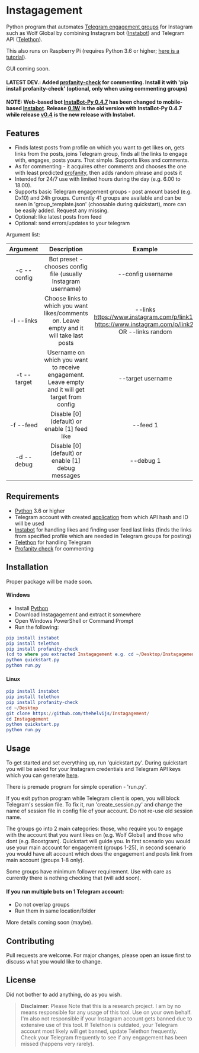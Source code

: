 # Instagagement

Python program that automates [Telegram engagement groups](https://medium.com/@violet.emily.xoxo/inside-instagram-pods-the-secret-trick-to-increase-your-engagement-55b0d9c3cee9) for Instagram such as Wolf Global by combining Instagram bot ([Instabot](https://github.com/instagrambot/instabot)) and Telegram API ([Telethon](https://github.com/LonamiWebs/Telethon)).

This also runs on Raspberry Pi (requires Python 3.6 or higher; [here is a tutorial](https://github.com/thehelvijs/Instagagement/blob/master/RASPBERRY.md)).

GUI coming soon.

#### LATEST DEV.: Added [profanity-check](https://github.com/vzhou842/profanity-check) for commenting. Install it with 'pip install profanity-check' (optional, only when using commenting groups)

#### NOTE: Web-based bot [InstaBot-Py 0.4.7](https://github.com/instabot-py/instabot.py) has been changed to mobile-based [Instabot](https://github.com/instagrambot/instabot). Release [0.1W](https://github.com/thehelvijs/Instagagement/releases/tag/0.1W) is the old version with InstaBot-Py 0.4.7 while release [v0.4](https://github.com/thehelvijs/Instagagement/releases/tag/v0.4) is the new release with Instabot.

## Features

- Finds latest posts from profile on which you want to get likes on, gets links from the posts, joins Telegram group, finds all the links to engage with, engages, posts yours. That simple. Supports likes and comments.
- As for commenting - it acquires other comments and chooses the one with least predicted [profanity](https://github.com/vzhou842/profanity-check), then adds random phrase and posts it
- Intended for 24/7 use with limited hours during the day (e.g. 6.00 to 18.00).
- Supports basic Telegram engagement groups - post amount based (e.g. Dx10) and 24h groups. Currently 41 groups are available and can be seen in 'group_template.json' (choosable during quickstart), more can be easily added. Request any missing.
- Optional: like latest posts from feed
- Optional: send errors/updates to your telegram

Argument list:

|   Argument  |                          Description                          |                                             Example                                             |
|:-----------:|:-------------------------------------------------------------:|:-----------------------------------------------------------------------------------------------:|
| -c --config | Bot preset - chooses config file (usually Instagram username) | --config username                                                                               |
| -l --links  | Choose links to which you want likes/comments on. Leave empty and it will take last posts             | --links https://www.instagram.com/p/link1/, https://www.instagram.com/p/link2/ OR --links random |
| -t --target | Username on which you want to receive engagement. Leave empty and it will get target from config            | --target username                                                                               |
| -f --feed   | Disable [0] (default) or enable [1] feed like                 | --feed 1                                                                                            |
| -d --debug  | Disable [0] (default) or enable [1] debug messages            | --debug 1                                                                                            |

## Requirements

- [Python](https://www.python.org/downloads/) 3.6 or higher
- Telegram account with created [application](https://my.telegram.org/apps) from which API hash and ID will be used
- [Instabot](https://github.com/instagrambot/instabot) for handling likes and finding user feed last links (finds the links from specified profile which are needed in Telegram groups for posting)
- [Telethon](https://github.com/LonamiWebs/Telethon) for handling Telegram
- [Profanity check](https://github.com/vzhou842/profanity-check) for commenting

## Installation

Proper package will be made soon.

#### Windows

- Install [Python](https://www.python.org/downloads/)
- Download Instagagement and extract it somewhere
- Open Windows PowerShell or Command Prompt
- Run the following:
```elm
pip install instabot
pip install telethon
pip install profanity-check
(cd to where you extracted Instagagement e.g. cd ~/Desktop/Instagagement)
python quickstart.py
python run.py
```

#### Linux

```elm
pip install instabot
pip install telethon
pip install profanity-check
cd ~/Desktop
git clone https://github.com/thehelvijs/Instagagement/
cd Instagagement
python quickstart.py
python run.py
```

## Usage

To get started and set everything up, run 'quickstart.py'. During quickstart you will be asked for your Instagram credentials and Telegram API keys which you can generate [here](https://my.telegram.org/apps). 

There is premade program for simple operation - 'run.py'.

If you exit python program while Telegram client is open, you will block Telegram's session file. To fix it, run 'create_session.py' and change the name of session file in config file of your account. Do not re-use old session name.

The groups go into 2 main categories: those, who require you to engage with the account that you want likes on (e.g. Wolf Global) and those who dont (e.g. Boostgram). Quickstart will guide you. In first scenario you would use your main account for engagement (groups 1-25), in second scenario you would have alt account which does the engagement and posts link from main account (groups 1-8 only).

Some groups have minimum follower requirement. Use with care as currently there is nothing checking that (will add soon).

#### If you run multiple bots on 1 Telegram account:
- Do not overlap groups
- Run them in same location/folder

More details coming soon (maybe).

## Contributing

Pull requests are welcome. For major changes, please open an issue first to discuss what you would like to change.

## License

Did not bother to add anything, do as you wish.

> **Disclaimer**: Please Note that this is a research project. I am by no means responsible for any usage of this tool. Use on your own behalf. I'm also not responsible if your Instagram account gets banned due to extensive use of this tool. If Telethon is outdated, your Telegram account most likely will get banned, update Telethon frequently. Check your Telegram frequently to see if any engagement has been missed (happens very rarely).
